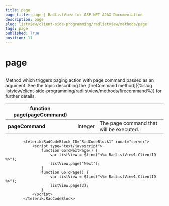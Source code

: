 ```yaml
---
title: page
page_title: page | RadListView for ASP.NET AJAX Documentation
description: page
slug: listview/client-side-programming/radlistview/methods/page
tags: page
published: True
position: 11
---
```


# page



## 

Method which triggers paging action with page command passed as an argument. See the topic describing the [fireCommand method]({%slug listview/client-side-programming/radlistview/methods/firecommand%}) for further details.


| function page(pageCommand) |  |  |
| ------ | ------ | ------ |
| **pageCommand** |Integer|The page command that will be executed.|

````ASPNET
	    <telerik:RadCodeBlock ID="RadCodeBlock1" runat="server">
	        <script type="text/javascript">
	            function GoToNextPage() {
	                var listView = $find("<%= RadListView1.ClientID %>");
	                listView.page("Next");
	            }
	            function GoToPage() {
	                var listView = $find("<%= RadListView1.ClientID %>");
	                listView.page(3);
	            }
	        </script>
	    </telerik:RadCodeBlock>
````


